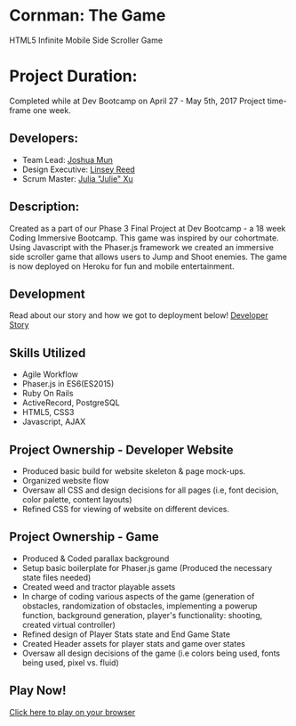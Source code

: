 # Cornman: The Game
HTML5 Infinite Mobile Side Scroller Game

# Project Duration: 
Completed while at Dev Bootcamp on April 27 - May 5th, 2017
Project time-frame one week.

## Developers:
  - Team Lead: [Joshua Mun](https://github.com/joshmun) 
  - Design Executive: [Linsey Reed](https://github.com/linseyo)
  - Scrum Master: [Julia "Julie" Xu](https://github.com/jmxu94)

## Description:
Created as a part of our Phase 3 Final Project at Dev Bootcamp - a 18 week Coding Immersive Bootcamp. This game was inspired by our cohortmate. Using Javascript with the Phaser.js framework we created an immersive side scroller game that allows users to Jump and Shoot enemies. The game is now deployed on Heroku for fun and mobile entertainment. 

## Development
Read about our story and how we got to deployment below!
[Developer Story](http://cornman-api.herokuapp.com/)

## Skills Utilized
- Agile Workflow
- Phaser.js in ES6(ES2015)
- Ruby On Rails
- ActiveRecord, PostgreSQL
- HTML5, CSS3
- Javascript, AJAX

## Project Ownership - Developer Website
- Produced basic build for website skeleton & page mock-ups.
- Organized website flow
- Oversaw all CSS and design decisions for all pages (i.e, font decision, color palette, content layouts)
- Refined CSS for viewing of website on different devices.

## Project Ownership - Game
- Produced & Coded parallax background
- Setup basic boilerplate for Phaser.js game (Produced the necessary state files needed)
- Created weed and tractor playable assets
- In charge of coding various aspects of the game (generation of obstacles, randomization of obstacles, implementing a powerup function, background generation, player's functionality: shooting, created virtual controller)
- Refined design of Player Stats state and End Game State
- Created Header assets for player stats and game over states
- Oversaw all design decisions of the game (i.e colors being used, fonts being used, pixel vs. fluid)

## Play Now!
[Click here to play on your browser](http://cornman.herokuapp.com)




